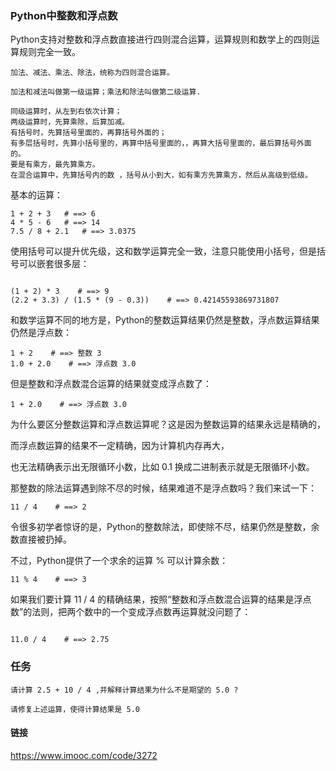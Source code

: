 ### Python中整数和浮点数

Python支持对整数和浮点数直接进行四则混合运算，运算规则和数学上的四则运算规则完全一致。

```
加法、减法、乘法、除法，统称为四则混合运算。

加法和减法叫做第一级运算；乘法和除法叫做第二级运算.

同级运算时，从左到右依次计算；
两级运算时，先算乘除，后算加减。
有括号时，先算括号里面的，再算括号外面的；
有多层括号时，先算小括号里的，再算中括号里面的，，再算大括号里面的，最后算括号外面的。
要是有乘方，最先算乘方。
在混合运算中，先算括号内的数 ，括号从小到大，如有乘方先算乘方，然后从高级到低级。
```

基本的运算：

```
1 + 2 + 3   # ==> 6
4 * 5 - 6   # ==> 14
7.5 / 8 + 2.1   # ==> 3.0375

```

使用括号可以提升优先级，这和数学运算完全一致，注意只能使用小括号，但是括号可以嵌套很多层：

```

(1 + 2) * 3    # ==> 9
(2.2 + 3.3) / (1.5 * (9 - 0.3))    # ==> 0.42145593869731807

```

和数学运算不同的地方是，Python的整数运算结果仍然是整数，浮点数运算结果仍然是浮点数：

```
1 + 2    # ==> 整数 3
1.0 + 2.0    # ==> 浮点数 3.0

```

但是整数和浮点数混合运算的结果就变成浮点数了：

```
1 + 2.0    # ==> 浮点数 3.0

```

为什么要区分整数运算和浮点数运算呢？这是因为整数运算的结果永远是精确的，

而浮点数运算的结果不一定精确，因为计算机内存再大，

也无法精确表示出无限循环小数，比如 0.1 换成二进制表示就是无限循环小数。

那整数的除法运算遇到除不尽的时候，结果难道不是浮点数吗？我们来试一下：

```
11 / 4    # ==> 2

```

令很多初学者惊讶的是，Python的整数除法，即使除不尽，结果仍然是整数，余数直接被扔掉。

不过，Python提供了一个求余的运算 % 可以计算余数：

```
11 % 4    # ==> 3

```

如果我们要计算 11 / 4 的精确结果，按照“整数和浮点数混合运算的结果是浮点数”的法则，把两个数中的一个变成浮点数再运算就没问题了：

```

11.0 / 4    # ==> 2.75

```

### 任务

```
请计算 2.5 + 10 / 4 ,并解释计算结果为什么不是期望的 5.0 ?

请修复上述运算，使得计算结果是 5.0

```

#### 链接

https://www.imooc.com/code/3272






